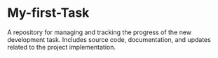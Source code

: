 # My-first-Task
A repository for managing and tracking the progress of the new development task. Includes source code, documentation, and updates related to the project implementation.
